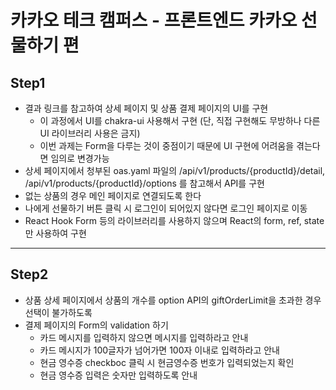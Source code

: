 # 카카오 테크 캠퍼스 - 프론트엔드 카카오 선물하기 편

## Step1
- 결과 링크를 참고하여 상세 페이지 및 상품 결제 페이지의 UI를 구현
    - 이 과정에서 UI를 chakra-ui 사용해서 구현 (단, 직접 구현해도 무방하나 다른 UI 라이브러리 사용은 금지)
    - 이번 과제는 Form을 다루는 것이 중점이기 때문에 UI 구현에 어려움을 겪는다면 임의로 변경가능
- 상세 페이지에서 청부된 oas.yaml 파일의 /api/v1/products/{productId}/detail, /api/v1/products/{productId}/options 를 참고해서 API를 구현
- 없는 상품의 경우 메인 페이지로 연결되도록 한다
- 나에게 선물하기 버튼 클릭 시 로그인이 되어있지 않다면 로그인 페이지로 이동
- React Hook Form 등의 라이브러리를 사용하지 않으며 React의 form, ref, state만 사용하여 구현

---
## Step2
- 상품 상세 페이지에서 상품의 개수를 option API의 giftOrderLimit을 초과한 경우 선택이 불가하도록
- 결제 페이지의 Form의 validation 하기
    - 카드 메시지를 입력하지 않으면 메시지를 입력하라고 안내
    - 카드 메시지가 100글자가 넘어가면 100자 이내로 입력하라고 안내
    - 현금 영수증 checkboc 클릭 시 현금영수증 번호가 입력되었는지 확인
    - 현금 영수증 입력은 숫자만 입력하도록 안내 